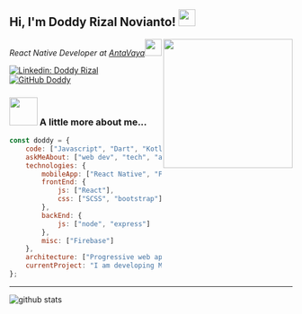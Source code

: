 <h2>Hi, I'm Doddy Rizal Novianto! <img src="https://media.giphy.com/media/7mr5shlLYlZkY/giphy.gif" width="30"></h2>
<img align='right' src="https://media.giphy.com/media/M9gbBd9nbDrOTu1Mqx/giphy.gif" width="230">
<p><em>React Native Developer at <a href="http://antavaya.com">AntaVaya</a><img src="https://media.giphy.com/media/WUlplcMpOCEmTGBtBW/giphy.gif" width="30"> 
</em></p>

[![Linkedin: Doddy Rizal](https://img.shields.io/badge/-Doddy-blue?style=flat-square&logo=Linkedin&logoColor=white&link=https://www.linkedin.com/in/doddy-rizal-novianto-559269157/)](https://www.linkedin.com/in/doddy-rizal-novianto-559269157/)
[![GitHub Doddy](https://img.shields.io/github/followers/Drzaln?label=follow&style=social)](https://github.com/Drzaln)

### <img src="https://media.giphy.com/media/VgCDAzcKvsR6OM0uWg/giphy.gif" width="50"> A little more about me...  

```javascript
const doddy = {
    code: ["Javascript", "Dart", "Kotlin"],
    askMeAbout: ["web dev", "tech", "app dev", "photography"],
    technologies: {
        mobileApp: ["React Native", "Flutter", "Android Native"],
        frontEnd: {
            js: ["React"],
            css: ["SCSS", "bootstrap"]
        },
        backEnd: {
            js: ["node", "express"]
        },
        misc: ["Firebase"]
    },
    architecture: ["Progressive web applications", "Single page applications"],
    currentProject: "I am developing Mobile App for AntaVaya using React Native"
};
```
---

![github stats](https://github-readme-stats.vercel.app/api?username=drzaln&show_icons=true&theme=dracula)
